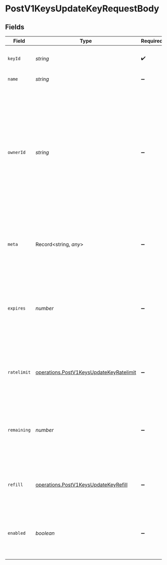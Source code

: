 # PostV1KeysUpdateKeyRequestBody


## Fields

| Field                                                                                                                                                                                                                     | Type                                                                                                                                                                                                                      | Required                                                                                                                                                                                                                  | Description                                                                                                                                                                                                               | Example                                                                                                                                                                                                                   |
| ------------------------------------------------------------------------------------------------------------------------------------------------------------------------------------------------------------------------- | ------------------------------------------------------------------------------------------------------------------------------------------------------------------------------------------------------------------------- | ------------------------------------------------------------------------------------------------------------------------------------------------------------------------------------------------------------------------- | ------------------------------------------------------------------------------------------------------------------------------------------------------------------------------------------------------------------------- | ------------------------------------------------------------------------------------------------------------------------------------------------------------------------------------------------------------------------- |
| `keyId`                                                                                                                                                                                                                   | *string*                                                                                                                                                                                                                  | :heavy_check_mark:                                                                                                                                                                                                        | The id of the key you want to modify                                                                                                                                                                                      | key_123                                                                                                                                                                                                                   |
| `name`                                                                                                                                                                                                                    | *string*                                                                                                                                                                                                                  | :heavy_minus_sign:                                                                                                                                                                                                        | The name of the key                                                                                                                                                                                                       | Customer X                                                                                                                                                                                                                |
| `ownerId`                                                                                                                                                                                                                 | *string*                                                                                                                                                                                                                  | :heavy_minus_sign:                                                                                                                                                                                                        | The id of the tenant associated with this key. Use whatever reference you have in your system to identify the tenant. When verifying the key, we will send this field back to you, so you know who is accessing your API. | user_123                                                                                                                                                                                                                  |
| `meta`                                                                                                                                                                                                                    | Record<string, *any*>                                                                                                                                                                                                     | :heavy_minus_sign:                                                                                                                                                                                                        | Any additional metadata you want to store with the key                                                                                                                                                                    | {<br/>"roles": [<br/>"admin",<br/>"user"<br/>],<br/>"stripeCustomerId": "cus_1234"<br/>}                                                                                                                                  |
| `expires`                                                                                                                                                                                                                 | *number*                                                                                                                                                                                                                  | :heavy_minus_sign:                                                                                                                                                                                                        | The unix timestamp in milliseconds when the key will expire. If this field is null or undefined, the key is not expiring.                                                                                                 | 0                                                                                                                                                                                                                         |
| `ratelimit`                                                                                                                                                                                                               | [operations.PostV1KeysUpdateKeyRatelimit](../../models/operations/postv1keysupdatekeyratelimit.md)                                                                                                                        | :heavy_minus_sign:                                                                                                                                                                                                        | Unkey comes with per-key ratelimiting out of the box. Set `null` to disable.                                                                                                                                              | {<br/>"type": "fast",<br/>"limit": 10,<br/>"refillRate": 1,<br/>"refillInterval": 60<br/>}                                                                                                                                |
| `remaining`                                                                                                                                                                                                               | *number*                                                                                                                                                                                                                  | :heavy_minus_sign:                                                                                                                                                                                                        | The number of requests that can be made with this key before it becomes invalid. Set `null` to disable.                                                                                                                   | 1000                                                                                                                                                                                                                      |
| `refill`                                                                                                                                                                                                                  | [operations.PostV1KeysUpdateKeyRefill](../../models/operations/postv1keysupdatekeyrefill.md)                                                                                                                              | :heavy_minus_sign:                                                                                                                                                                                                        | Unkey enables you to refill verifications for each key at regular intervals.                                                                                                                                              | {<br/>"interval": "daily",<br/>"amount": 100<br/>}                                                                                                                                                                        |
| `enabled`                                                                                                                                                                                                                 | *boolean*                                                                                                                                                                                                                 | :heavy_minus_sign:                                                                                                                                                                                                        | Set if key is enabled or disabled. If disabled, the key cannot be used to verify.                                                                                                                                         | true                                                                                                                                                                                                                      |